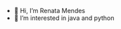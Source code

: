- 👋 Hi, I’m Renata Mendes
- 👀 I’m interested in java and python


<!---
renatadam100/renatadam100 is a ✨ special ✨ repository because its `README.md` (this file) appears on your GitHub profile.
You can click the Preview link to take a look at your changes.
--->
